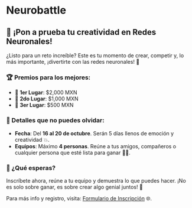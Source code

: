 # Neurobattle

## 🚀 ¡Pon a prueba tu creatividad en Redes Neuronales!

¿Listo para un reto increíble? Este es tu momento de crear, competir y, lo más importante, ¡divertirte con las redes neuronales! 🎉

### 🏆 Premios para los mejores:
- 🥇 **1er Lugar**: $2,000 MXN
- 🥈 **2do Lugar**: $1,000 MXN
- 🥉 **3er Lugar**: $500 MXN

### 📅 Detalles que no puedes olvidar:
- **Fecha**: Del **16 al 20 de octubre**. Serán 5 días llenos de emoción y creatividad 💥.
- **Equipos**: Máximo **4 personas**. Reúne a tus amigos, compañeros o cualquier persona que esté lista para ganar 🧑‍💻.

### 🎉 ¿Qué esperas?
Inscríbete ahora, reúne a tu equipo y demuestra lo que puedes hacer. ¡No es solo sobre ganar, es sobre crear algo genial juntos! 🙌

Para más info y registro, visita: [Formulario de Inscripción](https://docs.google.com/forms/d/e/1FAIpQLScpJI5O85D6ixdwE-t8eG-A0p42V5jrJM8FoGm5zPtrIC_pqA/viewform?usp=sf_link) 🌐.


